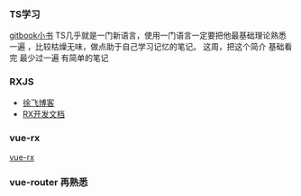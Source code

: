 ### TS学习
[gitbook小书](https://ts.xcatliu.com/basics/primitive-data-types.html)
TS几乎就是一门新语言，使用一门语言一定要把他最基础理论熟悉一遍 ，比较枯燥无味，做点助于自己学习记忆的笔记。
这周，把这个简介 基础看完 最少过一遍 有简单的笔记

### RXJS
- [徐飞博客](https://www.zhihu.com/people/sharpmaster/posts)
- [RX开发文档](https://rxjs.dev/guide/overview)
  
### vue-rx
[vue-rx](https://github.com/vuejs/vue-rx/blob/master/README-CN.md)

### vue-router 再熟悉
